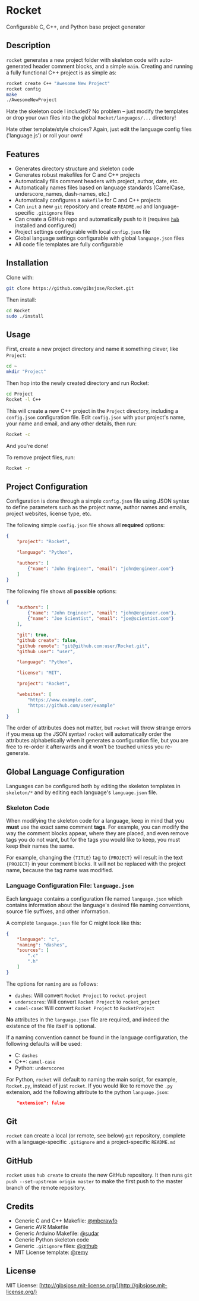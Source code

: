 # Rocket
Configurable C, C++, and Python base project generator

## Description
`rocket` generates a new project folder with skeleton code with auto-generated header comment blocks, and a simple `main`. Creating and running a fully functional C++ project is as simple as:

```bash
rocket create C++ "Awesome New Project"
rocket config
make
./AwesomeNewProject
```

Hate the skeleton code I included? No problem – just modify the templates or drop your own files into the global `Rocket/languages/...` directory!

Hate other template/style choices? Again, just edit the language config files ('language.js') or roll your own!

## Features
* Generates directory structure and skeleton code
* Generates robust makefiles for C and C++ projects
* Automatically fills comment headers with project, author, date, etc.
* Automatically names files based on language standards (CamelCase, underscore_names, dash-names, etc.)
* Automatically configures a `makefile` for C and C++ projects
* Can `init` a new `git` repository and create `README.md` and language-specific `.gitignore` files
* Can create a GitHub repo and automatically push to it (requires [`hub`](https://github.com/github/hub) installed and configured)
* Project settings configurable with local `config.json` file
* Global language settings configurable with global `language.json` files
* All code file templates are fully configurable

## Installation
Clone with:
```bash
git clone https://github.com/gibsjose/Rocket.git
```

Then install:
```bash
cd Rocket
sudo ./install
```

## Usage
First, create a new project directory and name it something clever, like `Project`:

```bash
cd ~
mkdir "Project"
```

Then hop into the newly created directory and run Rocket:
```bash
cd Project
Rocket -l C++
```

This will create a new C++ project in the `Project` directory, including a `config.json` configuration file. Edit `config.json` with your project's name, your name and email, and any other details, then run:

```bash
Rocket -c
```

And you're done!

To remove project files, run:
```bash
Rocket -r
```

## Project Configuration
Configuration is done through a simple `config.json` file using JSON syntax to define parameters such as the project name, author names and emails, project websites, license type, etc.

The following simple `config.json` file shows all **required** options:
```json
{
    "project": "Rocket",

    "language": "Python",

    "authors": [
        {"name": "John Engineer", "email": "john@engineer.com"}
    ]
}
```

The following file shows all **possible** options:
```json
{
    "authors": [
        {"name": "John Engineer", "email": "john@engineer.com"},
        {"name": "Joe Scientist", "email": "joe@scientist.com"}
    ],

    "git": true,
    "github create": false,
    "github remote": "git@github.com:user/Rocket.git",
    "github user": "user",

    "language": "Python",

    "license": "MIT",

    "project": "Rocket",

    "websites": [
        "https://www.example.com",
        "https://github.com/user/example"
    ]
}
```

The order of attributes does not matter, but `rocket` will throw strange errors if you mess up the JSON syntax! `rocket` will automatically order the attributes alphabetically when it generates a configuration file, but you are free to re-order it afterwards and it won't be touched unless you re-generate.

## Global Language Configuration
Languages can be configured both by editing the skeleton templates in `skeleton/*` and by editing each language's `language.json` file.

### Skeleton Code
When modifying the skeleton code for a language, keep in mind that you **must** use the exact same comment **tags**. For example, you can modify the way the comment blocks appear, where they are placed, and even remove tags you do not want, but for the tags you would like to keep, you must keep their names the same.

For example, changing the `{TITLE}` tag to `{PROJECT}` will result in the text `{PROJECT}` in your comment blocks. It will not be replaced with the project name, because the tag name was modified.

### Language Configuration File: `language.json`
Each language contains a configuration file named `language.json` which contains information about the language's desired file naming conventions, source file suffixes, and other information.

A complete `language.json` file for C might look like this:
```json
{
    "language": "c",
    "naming": "dashes",
    "sources": [
        ".c"
        ".h"
    ]
}
```

The options for `naming` are as follows:
* `dashes`: Will convert `Rocket Project` to `rocket-project`
* `underscores`: Will convert `Rocket Project` to `rocket_project`
* `camel-case`: Will convert `Rocket Project` to `RocketProject`

**No** attributes in the `language.json` file are required, and indeed the existence of the file itself is optional.

If a naming convention cannot be found in the language configuration, the following defaults will be used:
* C: `dashes`
* C++: `camel-case`
* Python: `underscores`

For Python, `rocket` will default to naming the main script, for example, `Rocket.py`, instead of just `rocket`. If you would like to remove the `.py` extension, add the following attribute to the python `language.json`:
```json
    "extension": false
```

## Git
`rocket` can create a local (or remote, see below) `git` repository, complete with a language-specific `.gitignore` and a project-specific `README.md`

## GitHub
`rocket` uses `hub create` to create the new GitHub repository. It then runs `git push --set-upstream origin master` to make the first push to the master branch of the remote repository.

## Credits
* Generic C and C++ Makefile: [@mbcrawfo](https://github.com/mbcrawfo/GenericMakefile)
* Generic AVR Makefile
* Generic Arduino Makefile: [@sudar](https://github.com/sudar/Arduino-Makefile)
* Generic Python skeleton code
* Generic `.gitignore` files: [@github](https://github.com/github/gitignore)
* MIT License template: [@remy](https://github.com/remy/mit-license)

## License
MIT License: [http://gibsjose.mit-license.org/](http://gibsjose.mit-license.org/)
